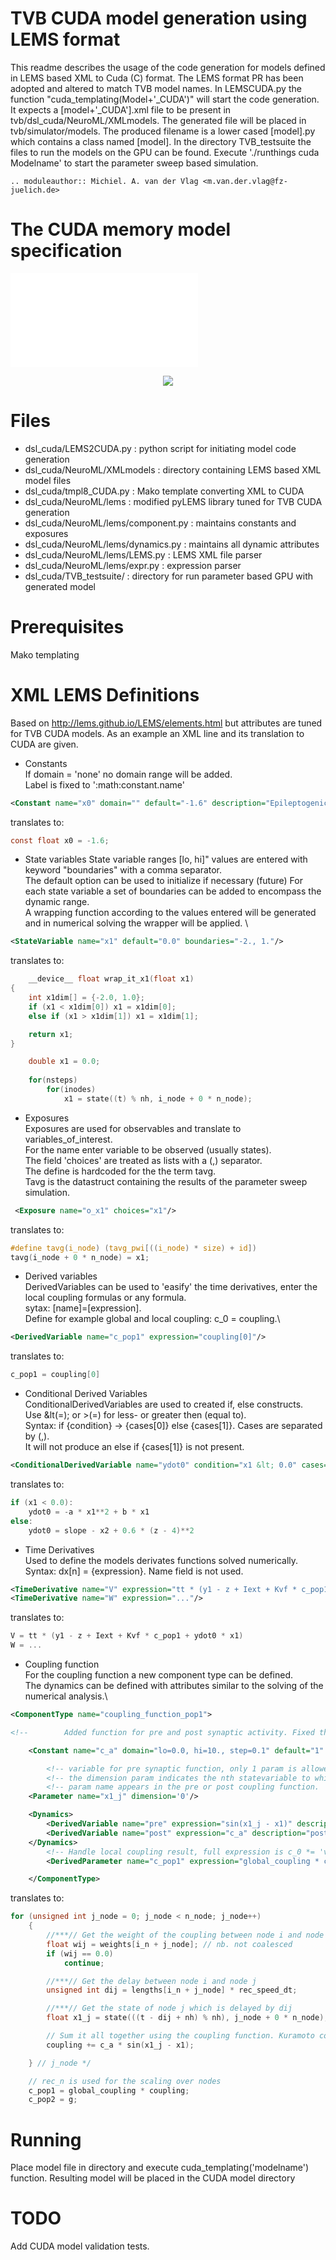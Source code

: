 ﻿# TVB CUDA model generation using LEMS format
This readme describes the usage of the code generation for models defined in LEMS based XML to Cuda (C) format.
The LEMS format PR has been adopted and altered to match TVB model names. 
In LEMSCUDA.py the function "cuda_templating(Model+'_CUDA')" will start the code generation.
It expects a [model+'_CUDA'].xml file to be present in tvb/dsl_cuda/NeuroML/XMLmodels. 
The generated file will be placed in tvb/simulator/models.
The produced filename is a lower cased [model].py which contains a class named [model].
In the directory TVB_testsuite the files to run the models on the GPU can be found.
Execute './runthings cuda Modelname' to start the parameter sweep based simulation.

    .. moduleauthor:: Michiel. A. van der Vlag <m.van.der.vlag@fz-juelich.de>
    
# The CUDA memory model specification
![](GPUmemindexspedDiagram.pdf)
<p align="center"><img src="GPUmemindexspedDiagram.pdf" /></p>

# Files
* dsl_cuda/LEMS2CUDA.py   				: python script for initiating model code generation
* dsl_cuda/NeuroML/XMLmodels            : directory containing LEMS based XML model files
* dsl_cuda/tmpl8_CUDA.py 				: Mako template converting XML to CUDA
* dsl_cuda/NeuroML/lems                 : modified pyLEMS library tuned for TVB CUDA generation
* dsl_cuda/NeuroML/lems/component.py    : maintains constants and exposures
* dsl_cuda/NeuroML/lems/dynamics.py     : maintains all dynamic attributes
* dsl_cuda/NeuroML/lems/LEMS.py         : LEMS XML file parser
* dsl_cuda/NeuroML/lems/expr.py         : expression parser
* dsl_cuda/TVB_testsuite/               : directory for run parameter based GPU with generated model

# Prerequisites
Mako templating

# XML LEMS Definitions 
Based on http://lems.github.io/LEMS/elements.html but attributes are tuned for TVB CUDA models.
As an example an XML line and its translation to CUDA are given. 

* Constants\
If domain = 'none' no domain range will be added.\
Label is fixed to ':math:constant.name'

```xml
<Constant name="x0" domain="" default="-1.6" description="Epileptogenicity parameter."/>
```
translates to:
```c
const float x0 = -1.6;
```

* State variables
State variable ranges [lo, hi]" values are entered with keyword "boundaries" with a comma separator.\
The default option can be used to initialize if necessary (future)
For each state variable a set of boundaries can be added to encompass the dynamic range.\
A wrapping function according to the values entered will be generated and in numerical solving the wrapper 
will be applied. \

```xml
<StateVariable name="x1" default="0.0" boundaries="-2., 1."/>
```
translates to:
```c
    __device__ float wrap_it_x1(float x1)
{
    int x1dim[] = {-2.0, 1.0};
    if (x1 < x1dim[0]) x1 = x1dim[0];
    else if (x1 > x1dim[1]) x1 = x1dim[1];

    return x1;
}

    double x1 = 0.0;
    
    for(nsteps)
        for(inodes)
            x1 = state((t) % nh, i_node + 0 * n_node);
```

* Exposures\
Exposures are used for observables and translate to variables_of_interest.\
For the name enter variable to be observed (usually states).\
The field 'choices' are treated as lists with a (,) separator.\
The define is hardcoded for the the term tavg.\
Tavg is the datastruct containing the results of the parameter sweep simulation.

```xml
 <Exposure name="o_x1" choices="x1"/>
```
translates to:
```c
#define tavg(i_node) (tavg_pwi[((i_node) * size) + id])
tavg(i_node + 0 * n_node) = x1;
```

* Derived variables\
DerivedVariables can be used to 'easify' the time derivatives, enter the local coupling formulas or any formula.\
sytax: [name]=[expression].\
Define for example global and local coupling: c_0 = coupling.\
            
```xml
<DerivedVariable name="c_pop1" expression="coupling[0]"/>
```
translates to:
```c
c_pop1 = coupling[0]
```

* Conditional Derived Variables\
ConditionalDerivedVariables are used to created if, else constructs.\
Use &lt(=); or &gt;(=) for less- or greater then (equal to).\
Syntax: if {condition} -> {cases[0]} else {cases[1]}. Cases are separated by (,).\
It will not produce an else if {cases[1]} is not present.
```xml
<ConditionalDerivedVariable name="ydot0" condition="x1 &lt; 0.0" cases="-a * x1**2 + b * x1, slope - x2 + 0.6 * (z - 4)**2 "/>
```
translates to:
```c
if (x1 < 0.0):
    ydot0 = -a * x1**2 + b * x1
else:
    ydot0 = slope - x2 + 0.6 * (z - 4)**2
```

* Time Derivatives\
Used to define the models derivates functions solved numerically.\
Syntax: dx[n] = {expression}. Name field is not used.
```xml
<TimeDerivative name="V" expression="tt * (y1 - z + Iext + Kvf * c_pop1 + ydot0 * x1)"/>
<TimeDerivative name="W" expression="..."/>
```
translates to:
```c
V = tt * (y1 - z + Iext + Kvf * c_pop1 + ydot0 * x1)
W = ...
```

* Coupling function\
For the coupling function a new component type can be defined.\
The dynamics can be defined with attributes similar to the solving of the numerical analysis.\

```xml
<ComponentType name="coupling_function_pop1">

<!--        Added function for pre and post synaptic activity. Fixed the power being **, however no parse checks for it-->

    <Constant name="c_a" domain="lo=0.0, hi=10., step=0.1" default="1" description="Rescales the connection strength."/>

        <!-- variable for pre synaptic function, only 1 param is allowed (and should be sufficient))  -->
        <!-- the dimension param indicates the nth statevariable to which the coupling function should apply  -->
        <!-- param name appears in the pre or post coupling function.  -->
    <Parameter name="x1_j" dimension='0'/>

    <Dynamics>
        <DerivedVariable name="pre" expression="sin(x1_j - x1)" description="pre synaptic function for coupling activity"/>
        <DerivedVariable name="post" expression="c_a" description="post synaptic = a * pre"/>
    </Dynamics>
        <!-- Handle local coupling result, full expression is c_0 *= 'value'. Name option is hardcoded -->
        <DerivedParameter name="c_pop1" expression="global_coupling * coupling" value="None"/>

    </ComponentType>
```
translates to:
```c
for (unsigned int j_node = 0; j_node < n_node; j_node++)
    {
        //***// Get the weight of the coupling between node i and node j
        float wij = weights[i_n + j_node]; // nb. not coalesced
        if (wij == 0.0)
            continue;

        //***// Get the delay between node i and node j
        unsigned int dij = lengths[i_n + j_node] * rec_speed_dt;

        //***// Get the state of node j which is delayed by dij
        float x1_j = state(((t - dij + nh) % nh), j_node + 0 * n_node);

        // Sum it all together using the coupling function. Kuramoto coupling: (postsyn * presyn) == ((a) * (sin(xj - xi))) 
        coupling += c_a * sin(x1_j - x1);

    } // j_node */

    // rec_n is used for the scaling over nodes
    c_pop1 = global_coupling * coupling;
    c_pop2 = g;
```


# Running
Place model file in directory and execute cuda_templating('modelname') function. Resulting model will be
placed in the CUDA model directory

# TODO
Add CUDA model validation tests.